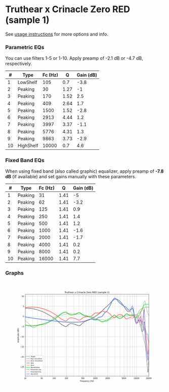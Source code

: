 # Truthear x Crinacle Zero RED (sample 1)
See [usage instructions](https://github.com/jaakkopasanen/AutoEq#usage) for more options and info.

### Parametric EQs
You can use filters 1-5 or 1-10. Apply preamp of -2.1 dB or -4.7 dB, respectively.

|   # | Type      |   Fc (Hz) |    Q |   Gain (dB) |
|-----|-----------|-----------|------|-------------|
|   1 | LowShelf  |       105 | 0.7  |        -3.8 |
|   2 | Peaking   |        30 | 1.27 |        -1   |
|   3 | Peaking   |       170 | 1.52 |         2.5 |
|   4 | Peaking   |       409 | 2.64 |         1.7 |
|   5 | Peaking   |      1500 | 1.52 |        -2.8 |
|   6 | Peaking   |      2913 | 4.44 |         1.2 |
|   7 | Peaking   |      3997 | 3.37 |        -1.1 |
|   8 | Peaking   |      5776 | 4.31 |         1.3 |
|   9 | Peaking   |      9863 | 3.73 |        -2.9 |
|  10 | HighShelf |     10000 | 0.7  |         4.6 |

### Fixed Band EQs
When using fixed band (also called graphic) equalizer, apply preamp of **-7.8 dB** (if available) and set gains manually with these parameters.

|   # | Type    |   Fc (Hz) |    Q |   Gain (dB) |
|-----|---------|-----------|------|-------------|
|   1 | Peaking |        31 | 1.41 |        -5   |
|   2 | Peaking |        62 | 1.41 |        -3.2 |
|   3 | Peaking |       125 | 1.41 |         0.9 |
|   4 | Peaking |       250 | 1.41 |         1.4 |
|   5 | Peaking |       500 | 1.41 |         1.2 |
|   6 | Peaking |      1000 | 1.41 |        -1.6 |
|   7 | Peaking |      2000 | 1.41 |        -1.7 |
|   8 | Peaking |      4000 | 1.41 |         0.2 |
|   9 | Peaking |      8000 | 1.41 |         0.2 |
|  10 | Peaking |     16000 | 1.41 |         7.7 |

### Graphs
![](./Truthear%20x%20Crinacle%20Zero%20RED%20(sample%201).png)
